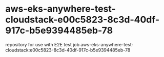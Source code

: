 # aws-eks-anywhere-test-cloudstack-e00c5823-8c3d-40df-917c-b5e9394485eb-78
repository for use with E2E test job aws-eks-anywhere-test-cloudstack:e00c5823-8c3d-40df-917c-b5e9394485eb-78
